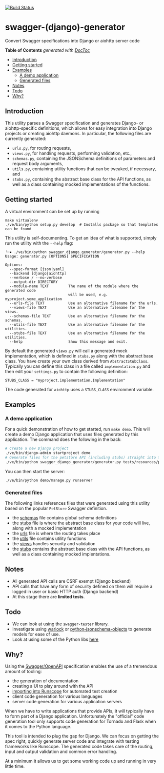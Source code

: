 [![Build Status](https://travis-ci.org/praekelt/swagger-django-generator.svg?branch=master)](https://travis-ci.org/praekelt/swagger-django-generator)

# swagger-(django)-generator
Convert Swagger specifications into Django or aiohttp server code

<!-- START doctoc generated TOC please keep comment here to allow auto update -->
<!-- DON'T EDIT THIS SECTION, INSTEAD RE-RUN doctoc TO UPDATE -->
**Table of Contents**  *generated with [DocToc](https://github.com/thlorenz/doctoc)*

- [Introduction](#introduction)
- [Getting started](#getting-started)
- [Examples](#examples)
  - [A demo application](#a-demo-application)
  - [Generated files](#generated-files)
- [Notes](#notes)
- [Todo](#todo)
- [Why?](#why)

<!-- END doctoc generated TOC please keep comment here to allow auto update -->

## Introduction
This utility parses a Swagger specification and generates Django- or aiohttp-specific definitions, which allows for easy integration into Django projects or creating aiohttp daemons.
In particular, the following files are currently generated:
* `urls.py`, for routing requests,
* `views.py`, for handling requests, performing validation, etc.,
* `schemas.py`, containing the JSONSchema definitions of parameters and
  request body arguments,
* `utils.py`, containing utility functions that can be tweaked, if necessary, and
* `stubs.py`, containing the abstract base class for the API functions, as well as a class containing mocked implementations of the functions.

## Getting started
A virtual environment can be set up by running
```
make virtualenv
./ve/bin/python setup.py develop  # Installs package so that templates can be found
```
This utility is self-documenting. To get an idea of what is supported, simply
run the utility with the `--help` flag:
```
└─▪ ./ve/bin/python swagger_django_generator/generator.py --help
Usage: generator.py [OPTIONS] SPECIFICATION

Options:
  --spec-format [json|yaml]
  --backend [django|aiohttp]
  --verbose / --no-verbose
  --output-dir DIRECTORY
  --module-name TEXT         The name of the module where the generated code
                             will be used, e.g. myproject.some_application
  --urls-file TEXT           Use an alternative filename for the urls.
  --views-file TEXT          Use an alternative filename for the views.
  --schemas-file TEXT        Use an alternative filename for the schemas.
  --utils-file TEXT          Use an alternative filename for the utilities.
  --stubs-file TEXT          Use an alternative filename for the utilities.
  --help                     Show this message and exit.
```

By default the generated `views.py` will call a generated mock implementation, which is defined in `stubs.py` along with the abstract base class. You have create your own class derived from `AbstractStubClass`. Typically you can define this class in a file called `implementation.py` and then edit your `settings.py` to contain the following definition:
```
STUBS_CLASS = "myproject.implementation.Implementation"
```
The code generated for `aiohttp` uses a `STUBS_CLASS` environment variable.

## Examples

### A demo application
For a quick demonstration of how to get started, run `make demo`. This will create a demo Django application that uses files generated by this application. The command does the following in the back:
```bash
# Create a new Django project
./ve/bin/django-admin startproject demo
# Generate files for the petstore API (including stubs) straight into the project
./ve/bin/python swagger_django_generator/generator.py tests/resources/petstore.json --output-dir demo/demo/ --module-name demo
```
You can then start the server:
```
./ve/bin/python demo/manage.py runserver
```

### Generated files

The following links references files that were generated using this utility based on the popular `PetStore` Swagger definition.

* the [schemas](generated/schemas.py) file contains global schema definitions
* the [stubs](generated/stubs.py) file is where the abstract base class for your code will live, along with a mocked implementation
* the [urls](generated/urls.py) file is where the routing takes place
* the [utils](generated/utils.py) file contains utility functions
* the [views](generated/views.py) handles security and validation
* the [stubs](generated/stubs.py) contains the abstract base class with the API functions, as well as a class containing mocked implentations.

## Notes
* All generated API calls are CSRF exempt (Django backend)
* API calls that have any form of security defined on them will require a logged in user or basic HTTP auth (Django backend)
* At this stage there are **limited tests**.

## Todo
* We can look at using the `swagger-tester` library.
* Investigate using [warlock](https://github.com/bcwaldon/warlock) or [python-jsonschema-objects](https://github.com/cwacek/python-jsonschema-objects) to generate models for ease of use.
* Look at using some of the Python libs [here](https://swagger.io/open-source-integrations/)

## Why?
Using the [Swagger/OpenAPI](https://swagger.io/) specification enables the use of a tremendous amount of tooling:

* the generation of documentation
* creating a UI to play around with the API
* [importing into Runscope](https://blog.runscope.com/posts/new-import-feature-support-for-swagger-postman) for automated test creation
* client code generation for various languages
* server code generation for various application servers

When we have to write applications that provide APIs, it will typically have to form part of a Django application. Unfortunately the "official" code generation tool only supports code generation for Tornado and Flask when it comes to the Python language.

This tool is intended to plug the gap for Django. We can focus on getting the spec right, quickly generate server code and integrate with testing frameworks like Runscope. The generated code takes care of the routing, input and output validation and common error handling.

At a minimum it allows us to get some working code up and running in very little time.
